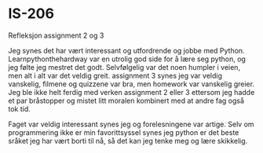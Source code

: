 IS-206
======

Refleksjon assignment 2 og 3


Jeg synes det har vært interessant og utfordrende og jobbe med Python. Learnpythonthehardway var en utrolig god side
for å lære seg python, og jeg følte jeg mestret det godt. Selvfølgelig var det noen humpler i veien, men alt i alt
var det veldig greit. assignment 3 synes jeg var veldig vanskelig, filmene og quizzene var bra, men homework var
vanskelig greier. Jeg ble ikke helt ferdig med verken assignment 2 eller 3 ettersom jeg hadde et par bråstopper
og mistet litt moralen kombinert med at andre fag også tok tid.

Faget var veldig interessant synes jeg og forelesningene var artige. Selv om programmering ikke er min favorittsyssel
synes jeg python er det beste sråket jeg har vært borti til nå, så det kan jeg tenke meg og lære skikkelig.

